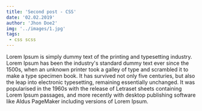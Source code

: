 ```yaml
---
title: 'Second post - CSS'
date: '02.02.2019'
author: 'Jhon Doe2'
img: '../images/1.jpg'
tags: 
 - css scss
---
```


Lorem Ipsum is simply dummy text of the printing and typesetting industry.
Lorem Ipsum has been the industry's standard dummy text ever since the 1500s, when an unknown printer took a galley of 
type and scrambled it to make a type specimen book. It has survived not only five centuries, 
but also the leap into electronic typesetting, remaining essentially unchanged. It was popularised in the 1960s with
the release of Letraset sheets containing Lorem Ipsum passages, and more recently with desktop publishing software
like Aldus PageMaker including versions of Lorem Ipsum.

